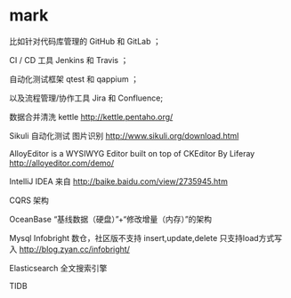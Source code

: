# mark
比如针对代码库管理的 GitHub 和 GitLab ；

CI / CD 工具 Jenkins 和 Travis ；

自动化测试框架 qtest 和 qappium ；

以及流程管理/协作工具 Jira 和 Confluence;

数据合并清洗  kettle http://kettle.pentaho.org/

Sikuli 自动化测试 图片识别 http://www.sikuli.org/download.html

AlloyEditor is a WYSIWYG Editor built on top of CKEditor
By Liferay http://alloyeditor.com/demo/

IntelliJ IDEA
来自 <http://baike.baidu.com/view/2735945.htm> 

CQRS 架构

OceanBase “基线数据（硬盘）”+“修改增量（内存）”的架构

Mysql Infobright 数仓，社区版不支持 insert,update,delete 只支持load方式写入 http://blog.zyan.cc/infobright/

Elasticsearch 全文搜索引擎

TIDB
